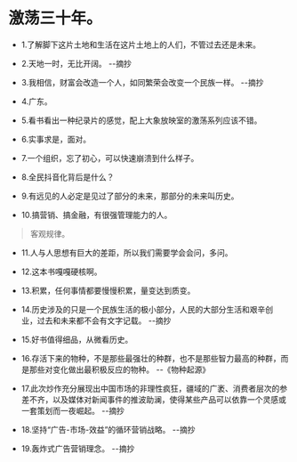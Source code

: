 # 激荡三十年。

- 1.了解脚下这片土地和生活在这片土地上的人们，不管过去还是未来。

- 2.天地一时，无比开阔。 --摘抄

- 3.我相信，财富会改造一个人，如同繁荣会改变一个民族一样。 --摘抄

- 4.广东。

- 5.看书看出一种纪录片的感觉，配上大象放映室的激荡系列应该不错。

- 6.实事求是，面对。

- 7.一个组织，忘了初心，可以快速崩溃到什么样子。

- 8.全民抖音化背后是什么？

- 9.有远见的人必定是见过了部分的未来，那部分的未来叫历史。

- 10.搞营销、搞金融，有很强管理能力的人。

>客观规律。

- 11.人与人思想有巨大的差距，所以我们需要学会会问，多问。

- 12.这本书嘎嘎硬核啊。

- 13.积累，任何事情都要慢慢积累，量变达到质变。

- 14.历史涉及的只是一个民族生活的极小部分，人民的大部分生活和艰辛创业，过去和未来都不会有文字记载。 --摘抄

- 15.好书值得细品，从微看历史。

- 16.存活下来的物种，不是那些最强壮的种群，也不是那些智力最高的种群，而是那些对变化做出最积极反应的物种。 --《物种起源》

- 17.此次炒作充分展现出中国市场的非理性疯狂，疆域的广袤、消费者层次的参差不齐，以及媒体对新闻事件的推波助澜，使得某些产品可以依靠一个灵感或一套策划而一夜崛起。 --摘抄

- 18.坚持“广告-市场-效益”的循环营销战略。 --摘抄

- 19.轰炸式广告营销理念。 --摘抄
